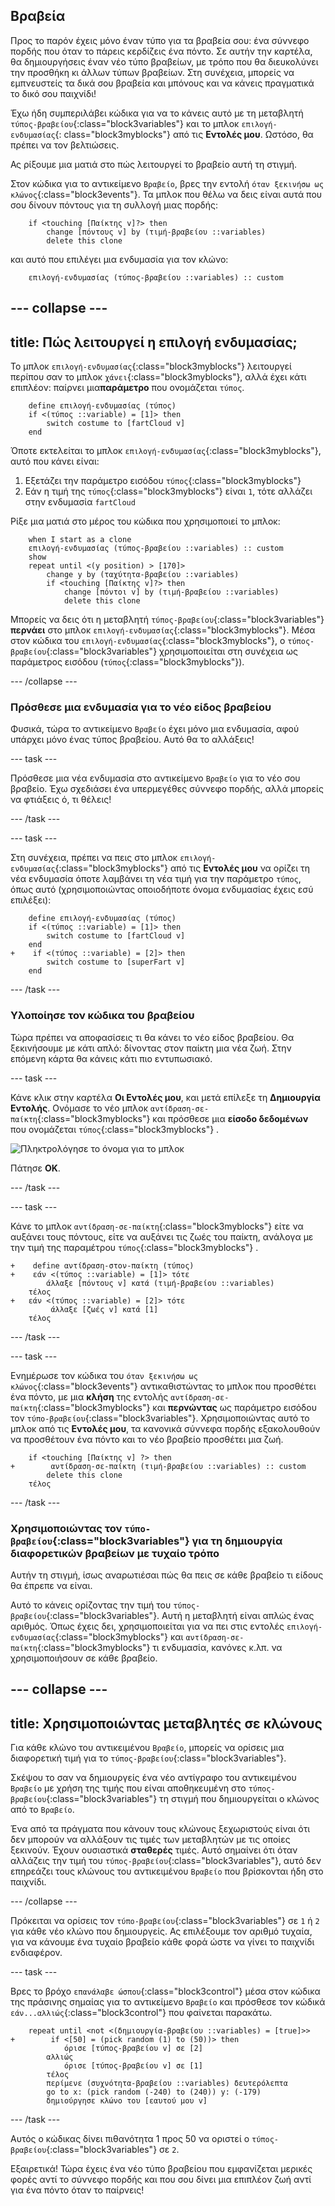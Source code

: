 ## Βραβεία

Προς το παρόν έχεις μόνο έναν τύπο για τα βραβεία σου: ένα σύννεφο πορδής που όταν το πάρεις κερδίζεις ένα πόντο. Σε αυτήν την καρτέλα, θα δημιουργήσεις έναν νέο τύπο βραβείων, με τρόπο που θα διευκολύνει την προσθήκη κι άλλων τύπων βραβείων. Στη συνέχεια, μπορείς να εμπνευστείς τα δικά σου βραβεία και μπόνους και να κάνεις πραγματικά το δικό σου παιχνίδι!

Έχω ήδη συμπεριλάβει κώδικα για να το κάνεις αυτό με τη μεταβλητή `τύπος-βραβείου`{:class="block3variables"} και το μπλοκ `επιλογή-ενδυμασίας`{: class="block3myblocks"} από τις **Εντολές μου**. Ωστόσο, θα πρέπει να τον βελτιώσεις.

Ας ρίξουμε μια ματιά στο πώς λειτουργεί το βραβείο αυτή τη στιγμή.

Στον κώδικα για το αντικείμενο `Βραβείο`, βρες την εντολή `όταν ξεκινήσω ως κλώνος`{:class="block3events"}. Τα μπλοκ που θέλω να δεις είναι αυτά που σου δίνουν πόντους για τη συλλογή μιας πορδής:

```blocks3
    if <touching [Παίκτης v]?> then
        change [πόντους v] by (τιμή-βραβείου ::variables)
        delete this clone
```

και αυτό που επιλέγει μια ενδυμασία για τον κλώνο:

```blocks3
    επιλογή-ενδυμασίας (τύπος-βραβείου ::variables) :: custom
```

--- collapse ---
---
title: Πώς λειτουργεί η επιλογή ενδυμασίας;
---

Το μπλοκ `επιλογή-ενδυμασίας`{:class="block3myblocks"} λειτουργεί περίπου σαν το μπλοκ `χάνει`{:class="block3myblocks"}, αλλά έχει κάτι επιπλέον: παίρνει μια**παράμετρο** που ονομάζεται `τύπος`.

```blocks3
    define επιλογή-ενδυμασίας (τύπος)
    if <(τύπος ::variable) = [1]> then
        switch costume to [fartCloud v]
    end
```

Όποτε εκτελείται το μπλοκ `επιλογή-ενδυμασίας`{:class="block3myblocks"}, αυτό που κάνει είναι:

 1. Εξετάζει την παράμετρο εισόδου `τύπος`{:class="block3myblocks"}
 1. Εάν η τιμή της `τύπος`{:class="block3myblocks"} είναι `1`, τότε αλλάζει στην ενδυμασία `fartCloud`

Ρίξε μια ματιά στο μέρος του κώδικα που χρησιμοποιεί το μπλοκ:

```blocks3
    when I start as a clone
    επιλογή-ενδυμασίας (τύπος-βραβείου ::variables) :: custom
    show
    repeat until <(y position) > [170]>
        change y by (ταχύτητα-βραβείου ::variables)
        if <touching [Παίκτης v]?> then
            change [πόντοι v] by (τιμή-βραβείου ::variables)
            delete this clone
```

Μπορείς να δεις ότι η μεταβλητή `τύπος-βραβείου`{:class="block3variables"} **περνάει** στο μπλοκ `επιλογή-ενδυμασίας`{:class="block3myblocks"}. Μέσα στον κώδικα του `επιλογή-ενδυμασίας`{:class="block3myblocks"}, ο `τύπος-βραβείου`{:class="block3variables"} χρησιμοποιείται στη συνέχεια ως παράμετρος εισόδου (`τύπος`{:class="block3myblocks"}).

--- /collapse ---

### Πρόσθεσε μια ενδυμασία για το νέο είδος βραβείου

Φυσικά, τώρα το αντικείμενο `Βραβείο` έχει μόνο μια ενδυμασία, αφού υπάρχει μόνο ένας τύπος βραβείου. Αυτό θα το αλλάξεις!

--- task ---

Πρόσθεσε μια νέα ενδυμασία στο αντικείμενο `Βραβείο` για το νέο σου βραβείο. Έχω σχεδιάσει ένα υπερμεγέθες σύννεφο πορδής, αλλά μπορείς να φτιάξεις ό, τι θέλεις!

--- /task ---

--- task ---

Στη συνέχεια, πρέπει να πεις στο μπλοκ `επιλογή-ενδυμασίας`{:class="block3myblocks"} από τις **Εντολές μου** να ορίζει τη νέα ενδυμασία όποτε λαμβάνει τη νέα τιμή για την παράμετρο `τύπος`, όπως αυτό \(χρησιμοποιώντας οποιοδήποτε όνομα ενδυμασίας έχεις εσύ επιλέξει\):

```blocks3
    define επιλογή-ενδυμασίας (τύπος)
    if <(τύπος ::variable) = [1]> then
        switch costume to [fartCloud v]
    end
+    if <(τύπος ::variable) = [2]> then
        switch costume to [superFart v]
    end
```

--- /task ---

### Υλοποίησε τον κώδικα του βραβείου

Τώρα πρέπει να αποφασίσεις τι θα κάνει το νέο είδος βραβείου. Θα ξεκινήσουμε με κάτι απλό: δίνοντας στον παίκτη μια νέα ζωή. Στην επόμενη κάρτα θα κάνεις κάτι πιο εντυπωσιακό.

--- task ---

Κάνε κλικ στην καρτέλα **Οι Εντολές μου**, και μετά επίλεξε τη **Δημιουργία Εντολής**. Ονόμασε το νέο μπλοκ `αντίδραση-σε-παίκτη`{:class="block3myblocks"} και πρόσθεσε μια **είσοδο δεδομένων** που ονομάζεται `τύπος`{:class="block3myblocks"} .

![Πληκτρολόγησε το όνομα για το μπλοκ](images/powerupMakeName.png)

Πάτησε **ΟΚ**.

--- /task ---

--- task ---

Κάνε το μπλοκ `αντίδραση-σε-παίκτη`{:class="block3myblocks"} είτε να αυξάνει τους πόντους, είτε να αυξάνει τις ζωές του παίκτη, ανάλογα με την τιμή της παραμέτρου `τύπος`{:class="block3myblocks"} .

```blocks3
+    define αντίδραση-στον-παίκτη (τύπος)
+    εάν <(τύπος ::variable) = [1]> τότε
        άλλαξε [πόντους v] κατά (τιμή-βραβείου ::variables)
    τέλος
+   εάν <(τύπος ::variable) = [2]> τότε
         άλλαξε [ζωές v] κατά [1]
    τέλος
```

--- /task ---

--- task ---

Ενημέρωσε τον κώδικα του `όταν ξεκινήσω ως κλώνος`{:class="block3events"} αντικαθιστώντας το μπλοκ που προσθέτει ένα πόντο, με μια **κλήση** της εντολής `αντίδραση-σε-παίκτη`{:class="block3myblocks"} και **περνώντας** ως παράμετρο εισόδου τον `τύπο-βραβείου`{:class="block3variables"}. Χρησιμοποιώντας αυτό το μπλοκ από τις **Εντολές μου**, τα κανονικά σύννεφα πορδής εξακολουθούν να προσθέτουν ένα πόντο και το νέο βραβείο προσθέτει μια ζωή.

```blocks3
    if <touching [Παίκτης v] ?> then
+        αντίδραση-σε-παίκτη (τιμή-βραβείου ::variables) :: custom
        delete this clone
    τέλος
```

--- /task ---

### Χρησιμοποιώντας τον `τύπο-βραβείου`{:class="block3variables"} για τη δημιουργία διαφορετικών βραβείων με τυχαίο τρόπο

Αυτήν τη στιγμή, ίσως αναρωτιέσαι πώς θα πεις σε κάθε βραβείο τι είδους θα έπρεπε να είναι.

Αυτό το κάνεις ορίζοντας την τιμή του `τύπος-βραβείου`{:class="block3variables"}. Αυτή η μεταβλητή είναι απλώς ένας αριθμός. Όπως έχεις δει, χρησιμοποιείται για να πει στις εντολές `επιλογή-ενδυμασίας`{:class="block3myblocks"} και `αντίδραση-σε-παίκτη`{:class="block3myblocks"} τι ενδυμασία, κανόνες κ.λπ. να χρησιμοποιήσουν σε κάθε βραβείο.

--- collapse ---
---
title: Χρησιμοποιώντας μεταβλητές σε κλώνους
---

Για κάθε κλώνο του αντικειμένου `Βραβείο`, μπορείς να ορίσεις μια διαφορετική τιμή για το `τύπος-βραβείου`{:class="block3variables"}.

Σκέψου το σαν να δημιουργείς ένα νέο αντίγραφο του αντικειμένου `Βραβείο` με χρήση της τιμής που είναι αποθηκευμένη στο `τύπος-βραβείου`{:class="block3variables"} τη στιγμή που δημιουργείται ο κλώνος από το `Βραβείο`.

Ένα από τα πράγματα που κάνουν τους κλώνους ξεχωριστούς είναι ότι δεν μπορούν να αλλάξουν τις τιμές των μεταβλητών με τις οποίες ξεκινούν. Έχουν ουσιαστικά **σταθερές** τιμές. Αυτό σημαίνει ότι όταν αλλάζεις την τιμή του `τύπος-βραβείου`{:class="block3variables"}, αυτό δεν επηρεάζει τους κλώνους του αντικειμένου `Βραβείο` που βρίσκονται ήδη στο παιχνίδι.

--- /collapse ---

Πρόκειται να ορίσεις τον `τύπο-βραβείου`{:class="block3variables"} σε `1` ή `2` για κάθε νέο κλώνο που δημιουργείς. Ας επιλέξουμε τον αριθμό τυχαία, για να κάνουμε ένα τυχαίο βραβείο κάθε φορά ώστε να γίνει το παιχνίδι ενδιαφέρον.

--- task ---

Βρες το βρόχο `επανάλαβε ώσπου`{:class="block3control"} μέσα στον κώδικα της πράσινης σημαίας για το αντικείμενο `Βραβείο` και πρόσθεσε τον κώδικά `εάν...αλλιώς`{:class="block3control"} που φαίνεται παρακάτω.

```blocks3
    repeat until <not <(δημιουργία-βραβείου ::variables) = [true]>>
+        if <[50] = (pick random (1) to (50))> then
            όρισε [τύπος-βραβείου v] σε [2]
        αλλιώς
            όρισε [τύπος-βραβείου v] σε [1]
        τέλος
        περίμενε (συχνότητα-βραβείου ::variables) δευτερόλεπτα
        go to x: (pick random (-240) to (240)) y: (-179)
        δημιούργησε κλώνο του [εαυτού μου v]
```

--- /task ---

Αυτός ο κώδικας δίνει πιθανότητα 1 προς 50 να οριστεί ο `τύπος-βραβείου`{:class="block3variables"} σε `2`.

Εξαιρετικά! Τώρα έχεις ένα νέο τύπο βραβείου που εμφανίζεται μερικές φορές αντί το σύννεφο πορδής και που σου δίνει μια επιπλέον ζωή αντί για ένα πόντο όταν το παίρνεις!
